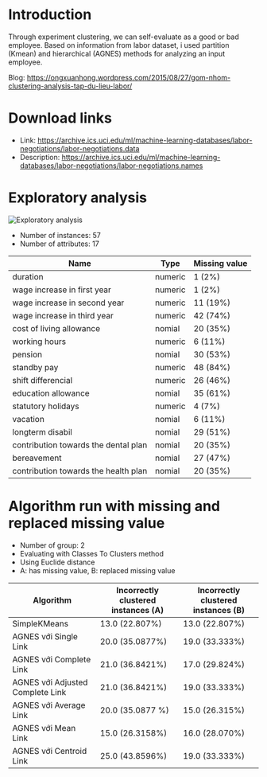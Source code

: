 # Introduction
Through experiment clustering, we can self-evaluate as a good or bad employee. Based on information from labor dataset, i used partition (Kmean) and hierarchical (AGNES) methods for analyzing an input employee.

Blog: https://ongxuanhong.wordpress.com/2015/08/27/gom-nhom-clustering-analysis-tap-du-lieu-labor/

# Download links
* Link: https://archive.ics.uci.edu/ml/machine-learning-databases/labor-negotiations/labor-negotiations.data
* Description: https://archive.ics.uci.edu/ml/machine-learning-databases/labor-negotiations/labor-negotiations.names

# Exploratory analysis

![Exploratory analysis](https://ongxuanhong.files.wordpress.com/2015/08/load-labor-dataset.png)

* Number of instances: 57
* Number of attributes: 17

|Name|Type|Missing value|
|---|---|---|
|duration|numeric|1 (2%)|
|wage increase in first year|numeric|1 (2%)|
|wage increase in second year|numeric|11 (19%)|
|wage increase in third year|numeric|42 (74%)|
|cost of living allowance|nomial|20 (35%)|
|working hours|numeric|6 (11%)|
|pension|nomial|30 (53%)|
|standby pay|numeric|48 (84%)|
|shift differencial|numeric|26 (46%)|
|education allowance|nomial|35 (61%)|
|statutory holidays|numeric|4 (7%)|
|vacation|nomial|6 (11%)|
|longterm disabil|nomial|29 (51%)|
|contribution towards the dental plan|nomial|20 (35%)|
|bereavement|nomial|27 (47%)|
|contribution towards the health plan|nomial|20 (35%)|

# Algorithm run with missing and replaced missing value
* Number of group: 2
* Evaluating with Classes To Clusters method
* Using Euclide distance
* A: has missing value, B: replaced missing value

|Algorithm|Incorrectly clustered instances (A)|Incorrectly clustered instances (B)|
|---|---|---|
|SimpleKMeans|13.0 (22.807%)|13.0 (22.807%)|
|AGNES với Single Link|20.0 (35.0877%)|19.0 (33.333%)|
|AGNES với Complete Link|21.0 (36.8421%)|17.0 (29.824%)|
|AGNES với Adjusted Complete Link|21.0 (36.8421%)|19.0 (33.333%)|
|AGNES với Average Link|20.0 (35.0877 %)|15.0 (26.315%)|
|AGNES với Mean Link|15.0 (26.3158%)|16.0 (28.070%)|
|AGNES với Centroid Link|25.0 (43.8596%)|19.0 (33.333%)|
